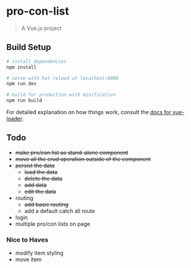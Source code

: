 # pro-con-list

> A Vue.js project

## Build Setup

``` bash
# install dependencies
npm install

# serve with hot reload at localhost:8080
npm run dev

# build for production with minification
npm run build
```

For detailed explanation on how things work, consult the [docs for vue-loader](http://vuejs.github.io/vue-loader).

## Todo
- ~~make pro/con list as stand-alone component~~
- ~~move all the crud operation outside of the component~~
- ~~persist the data~~
  - ~~load the data~~
  - ~~delete the data~~
  - ~~add data~~
  - ~~edit the data~~
- routing
  - ~~add basic routing~~
  - add a default catch all route
- login
- multiple pro/con lists on page

### Nice to Haves
- modify item styling
- move item
